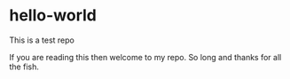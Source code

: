 # hello-world
This is a test repo

If you are reading this then welcome to my repo. So long and thanks for all the fish.
